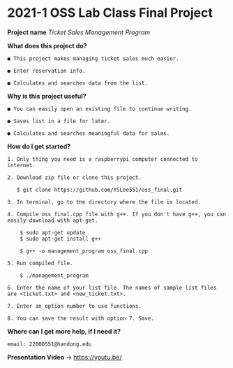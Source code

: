 # 2021-1 OSS Lab Class Final Project

**Project name**
    *Ticket Sales Management Program*

**What does this project do?**

    ● This project makes managing ticket sales much easier.
    
    ● Enter reservation info.
  
    ● Calculates and searches data from the list.
  
   
**Why is this project useful?**

    ● You can easily open an existing file to continue writing.
  
    ● Saves list in a file for later.
  
    ● Calculates and searches meaningful data for sales.
  
   
**How do I get started?**

    1. Only thing you need is a raspberrypi computer connected to internet.
    
    2. Download zip file or clone this project.
       
       $ git clone https://github.com/YSLee551/oss_final.git
  
    3. In terminal, go to the directory where the file is located.
    
    4. Compile oss_final.cpp file with g++. If you don't have g++, you can easily download with apt-get.
    
        $ sudo apt-get update
        $ sudo apt-get install g++
    
        $ g++ -o management_program oss_final.cpp
        
    5. Run compiled file.
        
        $ ./management_program
        
    6. Enter the name of your list file. The names of sample list files are <ticket.txt> and <new_ticket.txt>.
    
    7. Enter an option number to use functions.
    
    8. You can save the result with option 7. Save.
  
      
**Where can I get more help, if I need it?**
 
    email: 22000551@handong.edu
  
**Presentation Video**
    -> https://youtu.be/
  
